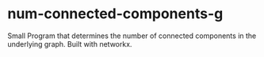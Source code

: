 # num-connected-components-g
Small Program that determines the number of connected components in the underlying graph. Built with networkx.

